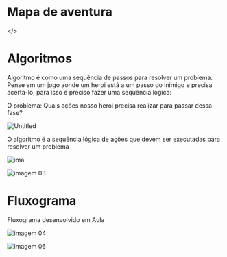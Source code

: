 # Mapa de aventura

</>

# Algoritmos

Algoritmo é como uma sequência de passos para resolver um problema. Pense em um jogo aonde um heroi está a um passo do inimigo e precisa acerta-lo, para isso é preciso fazer uma sequência logica:

O problema: Quais ações nosso herói precisa realizar para passar dessa fase?

![Untitled](https://github.com/user-attachments/assets/8bc43254-3e36-4d5b-b27f-8c42fc890b9f)

O algoritmo é a sequência lógica de ações que devem ser executadas para resolver um problema

![ima](https://github.com/user-attachments/assets/64e0a846-e4ec-4812-b706-23d0db26a509)

![imagem 03](https://github.com/user-attachments/assets/23960ed6-b081-4c82-89c8-394a5f9a0ef7)


# Fluxograma

Fluxograma desenvolvido em Aula

![imagem 04](https://github.com/user-attachments/assets/e3d51ec2-9d8f-4420-a073-c0f37b8809be)

![imagem 06](https://github.com/user-attachments/assets/c7ccd5ee-4bf4-4382-b8bd-cb1278decf70)

